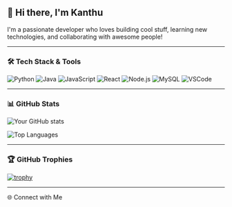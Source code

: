 ## 👋 Hi there, I'm Kanthu 

I'm a passionate developer who loves building cool stuff, learning new technologies, and collaborating with awesome people!

---

### 🛠️ Tech Stack & Tools

![Python](https://img.shields.io/badge/Python-3670A0?style=for-the-badge&logo=python&logoColor=fff)
![Java](https://img.shields.io/badge/Java-ED8B00?style=for-the-badge&logo=openjdk&logoColor=white)
![JavaScript](https://img.shields.io/badge/JavaScript-F7DF1E?style=for-the-badge&logo=javascript&logoColor=black)
![React](https://img.shields.io/badge/React-20232A?style=for-the-badge&logo=react&logoColor=61DAFB)
![Node.js](https://img.shields.io/badge/Node.js-339933?style=for-the-badge&logo=nodedotjs&logoColor=white)
![MySQL](https://img.shields.io/badge/MySQL-00758F?style=for-the-badge&logo=mysql&logoColor=white)
![VSCode](https://img.shields.io/badge/VS%20Code-007ACC?style=for-the-badge&logo=visual-studio-code&logoColor=white)

---

### 📊 GitHub Stats

![Your GitHub stats](https://github-readme-stats.vercel.app/api?username=Kanthu2005&show_icons=true&theme=radical)

![Top Languages](https://github-readme-stats.vercel.app/api/top-langs/?username=Kanthu2005&layout=compact&theme=radical)

---

### 🏆 GitHub Trophies

[![trophy](https://github-profile-trophy.vercel.app/?username=Kanthu2005&theme=matrix&column=7)](https://github.com/ryo-ma/github-profile-trophy)

---

🌐 Connect with Me

<p align="left">
  <a href="mailto:" target="_blank">
    
  </a>
  <a href="https://www.linkedin.com/in/kanthu-naik-1819b6259?utm_source=share&utm_campaign=share_via&utm_content=profile&utm_medium=android_app" target="_blank">
   
  </a>
</p>


